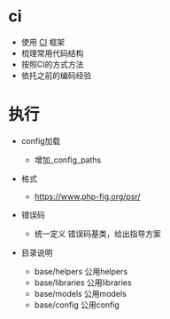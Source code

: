# ci
* 使用 [CI](https://github.com/bcit-ci/CodeIgniter) 框架
* 梳理常用代码结构
* 按照CI的方式方法
* 依托之前的编码经验 

# 执行
* config加载
    * 增加_config_paths
* 格式
    * https://www.php-fig.org/psr/

* 错误码
    * 统一定义 错误码基类，给出指导方案

* 目录说明
    * base/helpers 公用helpers
    * base/libraries 公用libraries
    * base/models 公用models
    * base/config 公用config

